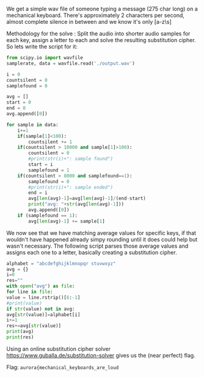 We get a simple wav file of someone typing a message (275 char long) on a mechanical keyboard. There's approximately 2 characters per second, almost complete silence in between and we know it's only [a-z\s] 

Methodology for the solve : Split the audio into shorter audio samples for each key, assign a letter to each and solve the resulting substitution cipher.
So lets write the script for it:

```python
from scipy.io import wavfile
samplerate, data = wavfile.read('./output.wav')

i = 0
countsilent = 0
samplefound = 0

avg = []
start = 0
end = 0
avg.append([0])

for sample in data:
    i+=1
    if(sample[1]<100):
        countsilent += 1
    if(countsilent > 10000 and sample[1]>100):
        countsilent = 0
        #print(str(i)+": sample found")
        start = i
        samplefound = 1
    if(countsilent > 8000 and samplefound==1):
        samplefound = 0
        #print(str(i)+": sample ended")
        end = i
        avg[len(avg)-1]=avg[len(avg)-1]/(end-start)
        print("avg: "+str(avg[len(avg)-1]))
        avg.append([0])
    if (samplefound == 1):
        avg[len(avg)-1] += sample[1]
```

We now see that we have matching average values for specific keys, if that wouldn't have happened already simpy rounding until it does could help but wasn't necessary. The following script parses those average values and assigns each one to a letter, basically creating a substitution cipher.

```python
alphabet = "abcdefghijklmnopqr stuvwxyz"
avg = {}
i=0
res=""
with open("avg") as file:
for line in file:
value = line.rstrip()[6:-1]
#print(value)
if str(value) not in avg:
avg[str(value)]=alphabet[i]
i+=1
res+=avg[str(value)]
print(avg)
print(res)
```

Using an online substitution cipher solver https://www.guballa.de/substitution-solver gives us the (near perfect) flag.

Flag: `aurora{mechanical_keyboards_are_loud`